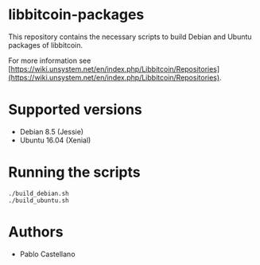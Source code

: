 libbitcoin-packages
===================

This repository contains the necessary scripts to build Debian and Ubuntu packages of libbitcoin.

For more information see [https://wiki.unsystem.net/en/index.php/Libbitcoin/Repositories](https://wiki.unsystem.net/en/index.php/Libbitcoin/Repositories).

Supported versions
==================

- Debian 8.5 (Jessie)
- Ubuntu 16.04 (Xenial)

Running the scripts
===================

    ./build_debian.sh
    ./build_ubuntu.sh

Authors
=======

- Pablo Castellano

